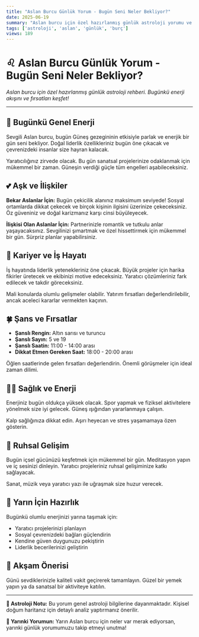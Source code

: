 ```yaml
---
title: "Aslan Burcu Günlük Yorum - Bugün Seni Neler Bekliyor?"
date: 2025-06-19
summary: "Aslan burcu için özel hazırlanmış günlük astroloji yorumu ve rehberi."
tags: ['astroloji', 'aslan', 'günlük', 'burç']
views: 189
---
```


# ♌ Aslan Burcu Günlük Yorum - Bugün Seni Neler Bekliyor?

*Aslan burcu için özel hazırlanmış günlük astroloji rehberi. Bugünkü enerji akışını ve fırsatları keşfet!*

---

## 🌟 Bugünkü Genel Enerji

Sevgili Aslan burcu, bugün Güneş gezegininin etkisiyle parlak ve enerjik bir gün seni bekliyor. Doğal liderlik özellikleriniz bugün öne çıkacak ve çevrenizdeki insanlar size hayran kalacak.

Yaratıcılığınız zirvede olacak. Bu gün sanatsal projelerinize odaklanmak için mükemmel bir zaman. Güneşin verdiği güçle tüm engelleri aşabileceksiniz.

## 💕 Aşk ve İlişkiler

**Bekar Aslanlar İçin:**
Bugün çekicilik alanınız maksimum seviyede! Sosyal ortamlarda dikkat çekecek ve birçok kişinin ilgisini üzerinize çekeceksiniz. Öz güveniniz ve doğal karizmanız karşı cinsi büyüleyecek.

**İlişkisi Olan Aslanlar İçin:**
Partnerinizle romantik ve tutkulu anlar yaşayacaksınız. Sevgilinizi şımartmak ve özel hissettirmek için mükemmel bir gün. Sürpriz planlar yapabilirsiniz.

## 💼 Kariyer ve İş Hayatı

İş hayatında liderlik yetenekleriniz öne çıkacak. Büyük projeler için harika fikirler üretecek ve ekibinizi motive edeceksiniz. Yaratıcı çözümleriniz fark edilecek ve takdir göreceksiniz.

Mali konularda olumlu gelişmeler olabilir. Yatırım fırsatları değerlendirilebilir, ancak aceleci kararlar vermekten kaçının.

## 🍀 Şans ve Fırsatlar

- **Şanslı Rengin:** Altın sarısı ve turuncu
- **Şanslı Sayın:** 5 ve 19
- **Şanslı Saatin:** 11:00 - 14:00 arası
- **Dikkat Etmen Gereken Saat:** 18:00 - 20:00 arası

Öğlen saatlerinde gelen fırsatları değerlendirin. Önemli görüşmeler için ideal zaman dilimi.

## 🏃‍♀️ Sağlık ve Enerji

Enerjiniz bugün oldukça yüksek olacak. Spor yapmak ve fiziksel aktivitelere yönelmek size iyi gelecek. Güneş ışığından yararlanmaya çalışın.

Kalp sağlığınıza dikkat edin. Aşırı heyecan ve stres yaşamamaya özen gösterin.

## 🔮 Ruhsal Gelişim

Bugün içsel gücünüzü keşfetmek için mükemmel bir gün. Meditasyon yapın ve iç sesinizi dinleyin. Yaratıcı projeleriniz ruhsal gelişiminize katkı sağlayacak.

Sanat, müzik veya yaratıcı yazı ile uğraşmak size huzur verecek.

## 📅 Yarın İçin Hazırlık

Bugünkü olumlu enerjinizi yarına taşımak için:
- Yaratıcı projelerinizi planlayın
- Sosyal çevrenizdeki bağları güçlendirin
- Kendine güven duygunuzu pekiştirin
- Liderlik becerilerinizi geliştirin

## 🌙 Akşam Önerisi

Günü sevdiklerinizle kaliteli vakit geçirerek tamamlayın. Güzel bir yemek yapın ya da sanatsal bir aktiviteye katılın.

---

**💫 Astroloji Notu:** Bu yorum genel astroloji bilgilerine dayanmaktadır. Kişisel doğum haritanız için detaylı analiz yaptırmanız önerilir.

**🔮 Yarınki Yorumun:** Yarın Aslan burcu için neler var merak ediyorsan, yarınki günlük yorumumuzu takip etmeyi unutma!
